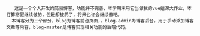        这是一个个人开发的简易博客，功能并不完善，本学期末用它当做我的vue结课大作业，本打算寒假继续做的，但是却被鸽了，将来也许会继续做吧。
      本博客分为三个部分，blog为博客前台页面，，blog-admin为博客后台，用于手动添加博客文章等内容，blog-master是博客实现相关功能的后端代码。
